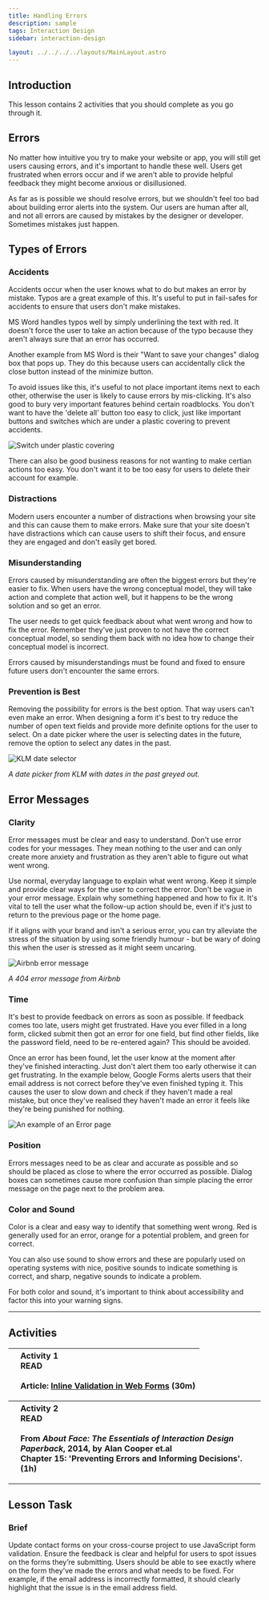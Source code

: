 ```yaml
---
title: Handling Errors
description: sample
tags: Interaction Design
sidebar: interaction-design

layout: ../../../../layouts/MainLayout.astro
---
```


## Introduction

This lesson contains 2 activities that you should complete as you go through it.

## Errors

No matter how intuitive you try to make your website or app, you will still get users causing errors, and it's important to handle these well. Users get frustrated when errors occur and if we aren't able to provide helpful feedback they might become anxious or disillusioned.

As far as is possible we should resolve errors, but we shouldn't feel too bad about building error alerts into the system. Our users are human after all, and not all errors are caused by mistakes by the designer or developer. Sometimes mistakes just happen.

## Types of Errors

### Accidents

Accidents occur when the user knows what to do but makes an error by mistake. Typos are a great example of this. It's useful to put in fail-safes for accidents to ensure that users don't make mistakes.

MS Word handles typos well by simply underlining the text with red. It doesn't force the user to take an action because of the typo because they aren't always sure that an error has occurred.

Another example from MS Word is their "Want to save your changes" dialog box that pops up. They do this because users can accidentally click the close button instead of the minimize button.

To avoid issues like this, it's useful to not place important items next to each other, otherwise the user is likely to cause errors by mis-clicking. It's also good to bury very important features behind certain roadblocks. You don't want to have the 'delete all' button too easy to click, just like important buttons and switches which are under a plastic covering to prevent accidents.

![Switch under plastic covering](../images/interaction-design/3-3-1.jpeg)

There can also be good business reasons for not wanting to make certian actions too easy. You don't want it to be too easy for users to delete their account for example.

### Distractions

Modern users encounter a number of distractions when browsing your site and this can cause them to make errors. Make sure that your site doesn't have distractions which can cause users to shift their focus, and ensure they are engaged and don't easily get bored.

### Misunderstanding

Errors caused by misunderstanding are often the biggest errors but they're easier to fix. When users have the wrong conceptual model, they will take action and complete that action well, but it happens to be the wrong solution and so get an error.

The user needs to get quick feedback about what went wrong and how to fix the error. Remember they've just proven to not have the correct conceptual model, so sending them back with no idea how to change their conceptual model is incorrect.

Errors caused by misunderstandings must be found and fixed to ensure future users don't encounter the same errors.

### Prevention is Best

Removing the possibility for errors is the best option. That way users can't even make an error. When designing a form it's best to try reduce the number of open text fields and provide more definite options for the user to select. On a date picker where the user is selecting dates in the future, remove the option to select any dates in the past.

![KLM date selector](../images/interaction-design/3-3-2.jpeg)

_A date picker from KLM with dates in the past greyed out._

## Error Messages

### Clarity

Error messages must be clear and easy to understand. Don't use error codes for your messages. They mean nothing to the user and can only create more anxiety and frustration as they aren't able to figure out what went wrong.

Use normal, everyday language to explain what went wrong. Keep it simple and provide clear ways for the user to correct the error. Don't be vague in your error message. Explain why something happened and how to fix it. It's vital to tell the user what the follow-up action should be, even if it's just to return to the previous page or the home page.

If it aligns with your brand and isn't a serious error, you can try alleviate the stress of the situation by using some friendly humour - but be wary of doing this when the user is stressed as it might seem uncaring.

![Airbnb error message](../images/interaction-design/3-3-3.jpeg)

_A 404 error message from Airbnb_

### Time

It's best to provide feedback on errors as soon as possible. If feedback comes too late, users might get frustrated. Have you ever filled in a long form, clicked submit then got an error for one field, but find other fields, like the password field, need to be re-entered again? This should be avoided.

Once an error has been found, let the user know at the moment after they've finished interacting. Just don't alert them too early otherwise it can get frustrating. In the example below, Google Forms alerts users that their email address is not correct before they've even finished typing it. This causes the user to slow down and check if they haven't made a real mistake, but once they've realised they haven't made an error it feels like they're being punished for nothing.

![An example of an Error page](../images/interaction-design/3-3-4.gif)

### Position

Errors messages need to be as clear and accurate as possible and so should be placed as close to where the error occurred as possible. Dialog boxes can sometimes cause more confusion than simple placing the error message on the page next to the problem area.

### Color and Sound

Color is a clear and easy way to identify that something went wrong. Red is generally used for an error, orange for a potential problem, and green for correct.

You can also use sound to show errors and these are popularly used on operating systems with nice, positive sounds to indicate something is correct, and sharp, negative sounds to indicate a problem.

For both color and sound, it's important to think about accessibility and factor this into your warning signs.

<hr>

## Activities

|     | **Activity 1**<br>READ<br><br>Article: [Inline Validation in Web Forms](http://alistapart.com/article/inline-validation-in-web-forms) (30m) |
| :-: | :------------------------------------------------------------------------------------------------------------------------------------------ |

|     | **Activity 2**<br>READ<br><br>From _About Face: The Essentials of Interaction Design Paperback_, 2014, by Alan Cooper et.al<br>Chapter 15: 'Preventing Errors and Informing Decisions'. (1h) |
| :-: | :------------------------------------------------------------------------------------------------------------------------------------------------------------------------------------------- |

<hr>

## Lesson Task

### Brief

Update contact forms on your cross-course project to use JavaScript form validation. Ensure the feedback is clear and helpful for users to spot issues on the forms they’re submitting. Users should be able to see exactly where on the form they’ve made the errors and what needs to be fixed. For example, if the email address is incorrectly formatted, it should clearly highlight that the issue is in the email address field.
